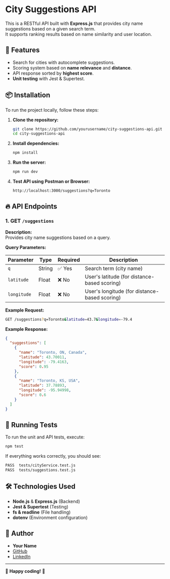 # City Suggestions API

This is a RESTful API built with **Express.js** that provides city name suggestions based on a given search term.  
It supports ranking results based on name similarity and user location.

## 🚀 Features
- Search for cities with autocomplete suggestions.
- Scoring system based on **name relevance** and **distance**.
- API response sorted by **highest score**.
- **Unit testing** with Jest & Supertest.

## 📦 Installation
To run the project locally, follow these steps:

1. **Clone the repository:**  
   ```sh
   git clone https://github.com/yourusername/city-suggestions-api.git
   cd city-suggestions-api
   ```

2. **Install dependencies:**  
   ```sh
   npm install
   ```

3. **Run the server:**  
   ```sh
   npm run dev
   ```

4. **Test API using Postman or Browser:**  
   ```bash
   http://localhost:3000/suggestions?q=Toronto
   ```

## 🔥 API Endpoints

### **1. GET `/suggestions`**

**Description:**  
Provides city name suggestions based on a query.

**Query Parameters:**

| Parameter   | Type   | Required | Description |
|------------|--------|----------|-------------|
| `q`        | String | ✅ Yes  | Search term (city name) |
| `latitude` | Float  | ❌ No   | User's latitude (for distance-based scoring) |
| `longitude`| Float  | ❌ No   | User's longitude (for distance-based scoring) |

**Example Request:**

```bash
GET /suggestions?q=Toronto&latitude=43.7&longitude=-79.4
```

**Example Response:**

```json
{
  "suggestions": [
    {
      "name": "Toronto, ON, Canada",
      "latitude": 43.70011,
      "longitude": -79.4163,
      "score": 0.95
    },
    {
      "name": "Toronto, KS, USA",
      "latitude": 37.78893,
      "longitude": -95.94998,
      "score": 0.6
    }
  ]
}
```

## 🧪 Running Tests

To run the unit and API tests, execute:

```sh
npm test
```

If everything works correctly, you should see:

```bash
PASS  tests/cityService.test.js
PASS  tests/suggestions.test.js
```

## 🛠 Technologies Used

- **Node.js** & **Express.js** (Backend)
- **Jest & Supertest** (Testing)
- **fs & readline** (File handling)
- **dotenv** (Environment configuration)

## 👤 Author

- **Your Name**  
- [GitHub](https://github.com/yourusername)  
- [LinkedIn](https://linkedin.com/in/yourname)  

---

🌟 **Happy coding!** 🚀

